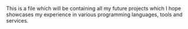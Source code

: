 This is a file which will be containing all my future projects which I hope showcases my experience in various programming languages, tools and services.
